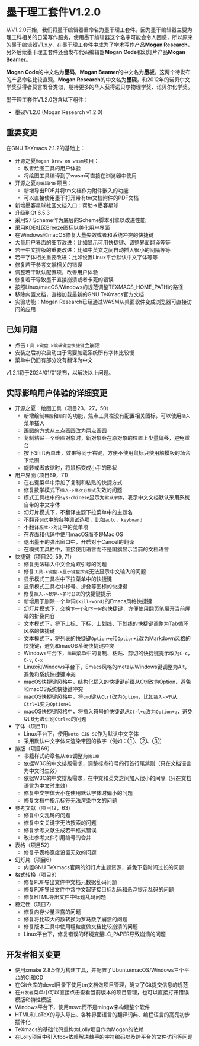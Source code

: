 # 墨干理工套件V1.2.0
从V1.2.0开始，我们将墨干编辑器重命名为墨干理工套件。因为墨干编辑器主要为理工科相关的日常写作服务，使用墨干编辑器这个名字可能会令人困惑，所以原来的墨干编辑器V1.x.y，在墨干理工套件中成为了学术写作产品**Mogan Research**，另外后续墨干理工套件还会发布代码编辑器**Mogan Code**和幻灯片产品**Mogan Beamer**。

**Mogan Code**的中文名为**墨码**，**Mogan Beamer**的中文名为**墨板**。这两个待发布的产品命名比较直观。**Mogan Research**的中文名为**墨砚**，和2012年的诺贝尔文学奖获得者莫言发音类似，期待更多的华人获得诺贝尔物理学奖、诺贝尔化学奖。

墨干理工套件V1.2.0包含以下组件：
+ 墨砚V1.2.0 (Mogan Research v1.2.0)

## 重要变更
在GNU TeXmacs 2.1.2的基础上：
+ 开源之夏`Mogan Draw on wasm`项目：
  + 改善绘图工具的用户体验
  + 将绘图工具编译到了wasm可直接在浏览器中使用
+ 开源之夏`可编辑PDF`项目：
  + 新增导出PDF并将tm文档作为附件嵌入的功能
  + 可以直接使用墨干打开带有tm文档附件的PDF文档
+ 新增墨客星球社区文档入口：帮助->墨客星球
+ 升级到Qt 6.5.3
+ 采用S7 Scheme作为底层的Scheme脚本引擎以改进性能
+ 采用KDE社区Breeze图标以美化用户界面
+ 在Windows和macOS修复大量失效或者和系统冲突的快捷键
+ 大量用户界面的细节改进：比如显示可用快捷键、调整界面翻译等等
+ 若干中文排版的重要改进：比如中英文之间自动插入很小的间隔等等
+ 若干字体相关重要改进：比如设置Linux平台默认中文字体等等
+ 修复若干参考文献相关的错误
+ 调整若干默认配置项，改善用户体验
+ 修复若干导致墨干直接崩溃或者卡死的错误
+ 按照Linux/macOS/Windows的规范调整TEXMACS_HOME_PATH的路径
+ 移除内置文档，直接加载最新的GNU TeXmacs官方文档
+ 实验功能：Mogan Research已经通过WASM从桌面软件变成浏览器可直接访问的应用

## 已知问题
+ 点击`工具->键盘->编辑键盘快捷键`会崩溃
+ 安装之后初次启动由于需要加载系统所有字体比较慢
+ 菜单中仍旧有部分没有翻译为中文

v1.2.1将于2024/01/01发布，以解决以上问题。

## 实际影响用户体验的详细变更
+ 开源之夏：绘图工具（项目23，27，50）
  + 新增绘制`椭圆`和`扇形`的功能，焦点工具栏没有配置相关图标，可以使用`插入`菜单插入
  + 画圆的方式从三点画圆改为两点画圆
  + 复制粘贴一个绘图对象时，新对象会在原对象的位置上少量偏移，避免重合
  + 按下Shift再单击，效果等同于右键，方便不使用鼠标只使用触摸板的场合下绘图
  + 旋转或者放缩时，将鼠标变成小手的形状
+ 用户界面 (项目69，71)
  + 在右键菜单中添加了复制和粘贴的快捷方式
  + 修复数学模式下`插入->高次方根式`失效的问题
  + 模式工具栏中的`sys-chinese`显示为`默认字体`，表示中文文档默认采用系统自带的中文字体
  + 幻灯片模式下，不翻译主题下拉菜单中的主题名
  + 不翻译`调试`中的各种调试选项，比如`auto`，`keyboard`
  + 不翻译`版本->对比`中的菜单项
  + 在界面和代码中使用macOS而不是Mac OS
  + 退出墨干的弹出窗口中，开启对于Cancel的翻译
  + 在模式工具栏中，直接使用语言而不是国旗显示当前的文档语言
+ 快捷键（项目20, 59, 71）
  + 修复无法输入中文全角双引号的问题
  + 修复`工具->键盘->显示键盘按键`无法显示中文输入的问题
  + 显示模式工具栏中下拉菜单中的快捷键
  + 显示模式工具栏中标号、折叠等图标的快捷键
  + 修复`插入->数学->多行公式`的快捷键提示
  + 新增用于删除一个单词`(kill-word)`的Emacs风格快捷键
  + 幻灯片模式下，交换`下一个`和`下一屏`的快捷键，方便使用翻页笔展开当前屏幕的折叠内容
  + 文本模式下，将下上标、下标、上划线、下划线的快捷键调整为Tab循环风格的快捷键
  + 文本模式下，将列表的快捷键`Option+e`和`Option+i`改为Markdown风格的快捷键，避免和macOS系统快捷键冲突
  + Windows平台下，`编辑`菜单中的复制、粘贴、剪切的快捷键提示改为`C-c`，`C-v`, `C-x`
  + Linux和Windows平台下，Emacs风格的meta从Windows键调整为Alt，避免和系统快捷键冲突
  + macOS快捷键风格中，结构化插入的快捷键前缀从Ctrl改为Option，避免和macOS系统快捷键冲突
  + macOS快捷键风格中，将`cmd`键从`Ctrl`改为`Option`，比如`插入->节`从`Ctrl+1`变为`Option+1`
  + macOS快捷键风格中，将插入符号的快捷键从`Ctrl+q`改为`Option+q`，避免Qt 6无法识别`Ctrl+q`的问题
+ 字体（项目11）
  + Linux平台下，使用`Noto CJK SC`作为默认中文字体
  + 采用默认中文字体来渲染带圈的数字（例如：①、②、③）
+ 排版（项目69）
  + 书籍样式的章名从`章1`调整为`第1章`
  + 依据W3C的中文排版需求，调整标点符号的行首行尾禁则（只在文档语言为中文时生效）
  + 依据W3C的中文排版需求，在中文和英文之间加入很小的间隔（只在文档语言为中文时生效）
  + 修复中文字体大小在使用默认字体时偏小的问题
  + 修复文档中指示标签无法渲染中文的问题
+ 参考文献（项目12，63）
  + 修复中文乱码的问题
  + 修复中文关键字无法搜索的问题
  + 修复参考文献生成若干格式错误
  + 改进参考文件引用编号的合并
+ 表格（项目52）
  + 修复子表格宽度设置无效的问题
+ 幻灯片（项目6）
  + 内置GNU TeXmacs官网的幻灯片主题资源，避免下载时间过长的问题
+ 格式转换（项目9）
  + 修复PDF导出文件中文档元数据乱码问题
  + 修复PDF导出文件中含中文超链接目标乱码和悬浮提示乱码的问题
  + 修复HTML导出文件中标题乱码问题
+ 稳定性（项目7）
  + 修复内存少量泄露的问题
  + 修复将比较大的数转换为罗马数字崩溃的问题
  + 修复版本工具中使用粗粒度做文档比较崩溃的问题
  + Linux平台下，修复错误的环境变量LC_PAPER导致崩溃的问题

## 开发者相关变更
+ 使用xmake 2.8.5作为构建工具，并配置了Ubuntu/macOS/Windows三个平台的CI和CD
+ 在Git仓库的devel目录下使用tm文档做项目管理，确立了Git提交信息的规范
+ 在`开发者`菜单中可以直接点击查看当前版本的项目管理，也可以直接打开错误模版和特性模版
+ Windows平台下，使用msvc而不是mingw来构建整个软件
+ HTML和LaTeX的导入导出、各种界面语言的翻译词典、编程语言的高亮初步插件化
+ TeXmacs的基础代码重构为Lolly项目作为Mogan的依赖
+ 在Lolly项目中引入tbox依赖解决棘手的字符编码以及跨平台的文件访问等问题
